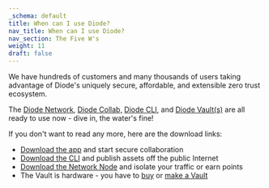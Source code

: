 ```yaml
---
_schema: default
title: When can I use Diode?
nav_title: When can I use Diode?
nav_section: The Five W's
weight: 11
draft: false
---
```

We have hundreds of customers and many thousands of users taking advantage of Diode's uniquely secure, affordable, and extensible zero trust ecosystem.

The [Diode Network](https://network.docs.diode.io), [Diode Collab,](https://app.docs.diode.io) [Diode CLI](https://cli.docs.diode.io), and [Diode Vault(s)](https://vaults.docs.diode.io) are all ready to use now - dive in, the water's fine!

If you don't want to read any more, here are the download links:

* [Download the app](https://diode.io/download/#app) and start secure collaboration
* [Download the CLI](https://diode.io/download/#cli) and publish assets off the public Internet
* [Download the Network Node](https://diode.io/download/#network) and isolate your traffic or earn points
* The Vault is hardware - you have to <a href="https://mk4kxqqc.paperform.co/" target="_blank" rel="noopener">buy</a> or <a href="https://vaults.docs.diode.io/docs/using/vault-getting-started-guide/" target="_blank" rel="noopener">make a Vault</a>
